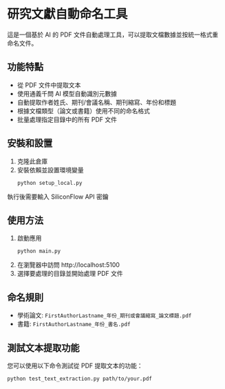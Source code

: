 # 研究文獻自動命名工具

這是一個基於 AI 的 PDF 文件自動處理工具，可以提取文檔數據並按統一格式重命名文件。

## 功能特點

- 從 PDF 文件中提取文本
- 使用通義千問 AI 模型自動識別元數據
- 自動提取作者姓氏、期刊/會議名稱、期刊縮寫、年份和標題
- 根據文檔類型（論文或書籍）使用不同的命名格式
- 批量處理指定目錄中的所有 PDF 文件

## 安裝和設置

1. 克隆此倉庫
2. 安裝依賴並設置環境變量
   ```
   python setup_local.py
   ```
執行後需要輸入 SiliconFlow API 密鑰

## 使用方法

1. 啟動應用
   ```
   python main.py
   ```
2. 在瀏覽器中訪問 http://localhost:5100
3. 選擇要處理的目錄並開始處理 PDF 文件

## 命名規則

- 學術論文: `FirstAuthorLastname_年份_期刊或會議縮寫_論文標題.pdf`
- 書籍: `FirstAuthorLastname_年份_書名.pdf`

## 測試文本提取功能

您可以使用以下命令測試從 PDF 提取文本的功能：
```
python test_text_extraction.py path/to/your.pdf
```
